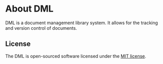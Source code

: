 # About DML

DML is a document management library system. It allows for the tracking and version control of documents.

## License

The DML is open-sourced software licensed under the [MIT license](https://opensource.org/licenses/MIT).
